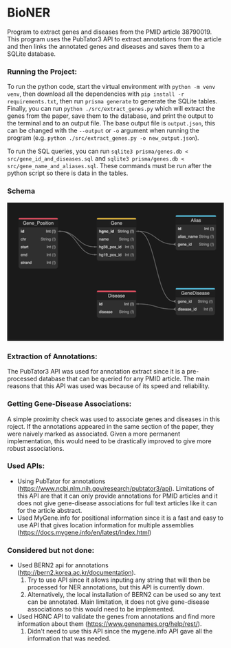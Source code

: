 # BioNER
Program to extract genes and diseases from the PMID article 38790019. This program uses the PubTator3 API to extract annotations from the article and then links the annotated genes and diseases and saves them to a SQLite database.

### Running the Project:
To run the python code, start the virtual environment with `python -m venv venv`, then download all the dependencies with `pip install -r requirements.txt`, then run `prisma generate` to generate the SQLite tables. Finally, you can run `python ./src/extract_genes.py` which will extract the genes from the paper, save them to the database, and print the output to the terminal and to an output file. The base output file is `output.json`, this can be changed with the `--output` or `-o` argument when running the program (e.g. `python ./src/extract_genes.py -o new_output.json`).

To run the SQL queries, you can run `sqlite3 prisma/genes.db < src/gene_id_and_diseases.sql` and `sqlite3 prisma/genes.db < src/gene_name_and_aliases.sql`. These commands must be run after the python script so there is data in the tables.

### Schema
![Table Schema](./schema.png)

### Extraction of Annotations:
The PubTator3 API was used for annotation extract since it is a pre-processed database that can be queried for any PMID article. The main reasons that this API was used was because of its speed and reliability.

### Getting Gene-Disease Associations:
A simple proximity check was used to associate genes and diseases in this roject. If the annotations appeared in the same section of the paper, they were naively marked as associated. Given a more permanent implementation, this would need to be drastically improved to give more robust associations.

### Used APIs:
- Using PubTator for annotations (https://www.ncbi.nlm.nih.gov/research/pubtator3/api). Limitations of this API are that it can only provide annotations for PMID articles and it does not give gene-disease associations for full text articles like it can for the article abstract.
- Used MyGene.info for positional information since it is a fast and easy to use API that gives location information for multiple assemblies (https://docs.mygene.info/en/latest/index.html)

### Considered but not done:
- Used BERN2 api for annotations (http://bern2.korea.ac.kr/documentation).
    1. Try to use API since it allows inputing any string that will then be processed for NER annotations, but this API is currently down.
    2. Alternatively, the local installation of BERN2 can be used so any text can be annotated. Main limitation, it does not give gene-disease associations so this would need to be implemented.
- Used HGNC API to validate the genes from annotations and find more information about them (https://www.genenames.org/help/rest/).
    1. Didn't need to use this API since the mygene.info API gave all the information that was needed.
